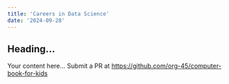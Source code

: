 ```yaml
---
title: 'Careers in Data Science'
date: '2024-09-28'
---
```


## Heading...
Your content here...
Submit a PR at https://github.com/org-45/computer-book-for-kids
